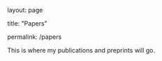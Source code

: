 layout: page

title: "Papers"

permalink: /papers

This is where my publications and preprints will go.
